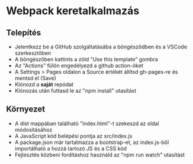 # Webpack keretalkalmazás

## Telepítés

* Jelentkezz be a GitHub szolgáltatásába a böngésződben és a VSCode szerkesztőben
* A böngészőben kattints a zöld "Use this template" gombra
* Az "Actions" fülön engedélyezd a github action-öket
* A Settings > Pages oldalon a Source értékét állítsd gh-pages-re és mentsd el (Save)
* Klónozd a **saját** repódat
* Klónozás után futtasd le az "npm install" utasítást

## Környezet

* A dist mappában található "index.html"-t szekeszd az oldal módosításához
* A JavaScript kód belépési pontja az src/index.js
* A package.json már tartalmazza a bootstrap-et, az index.js-ből importálható a hozzá tartozó JS és a CSS kód
* Fejlesztés közbeni fordításhoz használd az "npm run watch" utasítást
